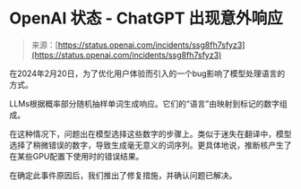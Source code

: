 <!--yml

category: 未分类

date: 2024-05-29 13:18:35

-->

# OpenAI 状态 - ChatGPT 出现意外响应

> 来源：[https://status.openai.com/incidents/ssg8fh7sfyz3](https://status.openai.com/incidents/ssg8fh7sfyz3)

在2024年2月20日，为了优化用户体验而引入的一个bug影响了模型处理语言的方式。

LLMs根据概率部分随机抽样单词生成响应。它们的“语言”由映射到标记的数字组成。

在这种情况下，问题出在模型选择这些数字的步骤上。类似于迷失在翻译中，模型选择了稍微错误的数字，导致生成毫无意义的词序列。更具体地说，推断核产生了在某些GPU配置下使用时的错误结果。

在确定此事件原因后，我们推出了修复措施，并确认问题已解决。
